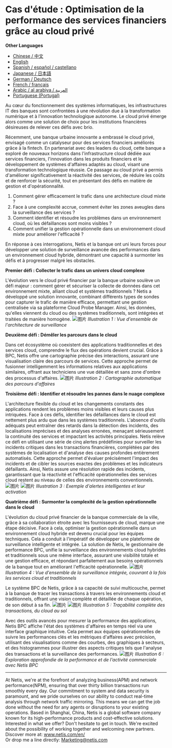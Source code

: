 # Cas d'étude : Optimisation de la performance des services financiers grâce au cloud privé


**Other Languages**

+ [Chinese / 中文](https://github.com/lvdeshuii/OverFlow/blob/main/docs/zh/Smart-Business-Performance-Monitoring-in-Financial-Private-Cloud-Hybrid-Architectures-zh.md)
+ [English](https://github.com/lvdeshuii/OverFlow/blob/main/docs/en/Smart-Business-Performance-Monitoring-in-Financial-Private-Cloud-Hybrid-Architectures-en.md)
+ [Spanish / español / castellano](https://github.com/lvdeshuii/OverFlow/blob/main/docs/es/Smart-Business-Performance-Monitoring-in-Financial-Private-Cloud-Hybrid-Architectures-es.md)
+ [Japanese / 日本語](https://github.com/lvdeshuii/OverFlow/blob/main/docs/ja/Smart-Business-Performance-Monitoring-in-Financial-Private-Cloud-Hybrid-Architectures-ja.md)
+ [German / Deutsch](https://github.com/lvdeshuii/OverFlow/blob/main/docs/de/Smart-Business-Performance-Monitoring-in-Financial-Private-Cloud-Hybrid-Architectures-de.md)
+ [French / français](https://github.com/lvdeshuii/OverFlow/blob/main/docs/fr/Smart-Business-Performance-Monitoring-in-Financial-Private-Cloud-Hybrid-Architectures-fr.md)
+ [Arabic / al arabiya / العربية](https://github.com/lvdeshuii/OverFlow/blob/main/docs/ar/Smart-Business-Performance-Monitoring-in-Financial-Private-Cloud-Hybrid-Architectures-ar.md)
+ [Portuguese (Portugal)](https://github.com/lvdeshuii/OverFlow/blob/main/docs/pt/Smart-Business-Performance-Monitoring-in-Financial-Private-Cloud-Hybrid-Architectures-pt.md)



Au cœur du fonctionnement des systèmes informatiques, les infrastructures IT des banques sont confrontées à une révolution due à la transformation numérique et à l'innovation technologique autonome. Le cloud privé émerge alors comme une solution de choix pour les institutions financières désireuses de relever ces défis avec brio.

Récemment, une banque urbaine innovante a embrassé le cloud privé, envisagé comme un catalyseur pour des services financiers améliorés grâce à la fintech. En partenariat avec des leaders du cloud, cette banque a exploré de nouveaux horizons dans l'infrastructure cloud dédiée aux services financiers, l'innovation dans les produits financiers et le développement de systèmes d'affaires adaptés au cloud, visant une transformation technologique réussie. Ce passage au cloud privé a permis d'améliorer significativement la réactivité des services, de réduire les coûts et de renforcer la sécurité, tout en présentant des défis en matière de gestion et d'opérationnalité.

1. Comment gérer efficacement le trafic dans une architecture cloud mixte ?
2. Face à une complexité accrue, comment éviter les zones aveugles dans la surveillance des services ?
3. Comment identifier et résoudre les problèmes dans un environnement cloud, où les défaillances sont moins visibles ?
4. Comment unifier la gestion opérationnelle dans un environnement cloud mixte pour améliorer l'efficacité ?

En réponse à ces interrogations, Netis et la banque ont uni leurs forces pour développer une solution de surveillance avancée des performances dans un environnement cloud hybride, démontrant une capacité à surmonter les défis et à progresser malgré les obstacles.

**Premier défi : Collecter le trafic dans un univers cloud complexe**

L'évolution vers le cloud privé financier par la banque urbaine soulève un défi majeur : comment gérer et sécuriser la collecte de données dans cet environnement mixte, alliant cloud et systèmes traditionnels ? Netis a développé une solution innovante, combinant différents types de sondes pour capturer le trafic de manière efficace, permettant une gestion centralisée via sa plateforme Cloud Probe Manager. Ainsi, les données, qu'elles viennent du cloud ou des systèmes traditionnels, sont intégrées et traitées de manière homogène. 
![图片](https://mmbiz.qpic.cn/mmbiz_jpg/o672k3fsicq3aiabrR0ibCBLmsV6iae9IV8eicSYpc2jHwmXaszCfF6HXqPXXba4nFMFro0zT1qjp3Vzjz9b6vuojuw/640?wx_fmt=jpeg&wxfrom=5&wx_lazy=1&wx_co=1)
*Illustration 1 : Vue d'ensemble de l'architecture de surveillance*

**Deuxième défi : Démêler les parcours dans le cloud**

Dans cet écosystème où coexistent des applications traditionnelles et des services cloud, comprendre le flux des opérations devient crucial. Grâce à BPC, Netis offre une cartographie précise des interactions, assurant une visualisation claire des parcours de services. Cette approche permet de fusionner intelligemment les informations relatives aux applications similaires, offrant aux techniciens une vue détaillée et sans zone d'ombre des processus d'affaires. 
![图片](https://mmbiz.qpic.cn/mmbiz_jpg/o672k3fsicq3aiabrR0ibCBLmsV6iae9IV8eOnrHmIC2n9WcbibYwPFRPQPZ96KHdQiahRjibd6tGibHPuYzUFLbjV6thQ/640?wx_fmt=jpeg&wxfrom=5&wx_lazy=1&wx_co=1)
*Illustration 2 : Cartographie automatique des parcours d'affaires*

**Troisième défi : Identifier et résoudre les pannes dans le nuage complexe**

L'architecture flexible du cloud et les changements constants des applications rendent les problèmes moins visibles et leurs causes plus intriquées. Face à ces défis, identifier les défaillances dans le cloud est nettement plus ardu que dans les systèmes traditionnels. L'absence d'outils adéquats peut entraîner des retards dans la détection des incidents, des localisations imprécises et des analyses erronées, menaçant sérieusement la continuité des services et impactant les activités principales. Netis relève ce défi en utilisant une série de cinq alertes prédéfinies pour surveiller les incidents critiques dans les transactions financières, complétées par des systèmes de localisation et d'analyse des causes profondes entièrement automatisés. Cette approche permet d'évaluer précisément l'impact des incidents et de cibler les sources exactes des problèmes et les indicateurs défaillants. Ainsi, Netis assure une résolution rapide des incidents, garantissant que la réactivité et l'efficacité opérationnelles des services cloud restent au niveau de celles des environnements conventionnels. 
![图片](https://mmbiz.qpic.cn/mmbiz_jpg/o672k3fsicq3aiabrR0ibCBLmsV6iae9IV8eZ07v3TGgWRswlTmhibicHKBdZia0OPxTMQxwHORfmGqvnMiahsTTYYJUuQ/640?wx_fmt=jpeg&wxfrom=5&wx_lazy=1&wx_co=1)
![图片](https://mmbiz.qpic.cn/mmbiz_jpg/o672k3fsicq3aiabrR0ibCBLmsV6iae9IV8ePCCCibQxF2DIvaTDHkIeTTBOTJs7MPO6BooPryicOAkZSsEcEYhXd1rw/640?wx_fmt=jpeg&wxfrom=5&wx_lazy=1&wx_co=1)
*Illustration 3 : Exemple d'alertes intelligentes et leur activation*

**Quatrième défi : Surmonter la complexité de la gestion opérationnelle dans le cloud**

L'évolution du cloud privé financier de la banque commerciale de la ville, grâce à sa collaboration étroite avec les fournisseurs de cloud, marque une étape décisive. Face à cela, optimiser la gestion opérationnelle dans un environnement cloud hybride est devenu crucial pour les équipes techniques. Cela a conduit à l'impératif de développer une plateforme de surveillance intelligente et intégrée. La solution de Netis, le gestionnaire de performance BPC, unifie la surveillance des environnements cloud hybrides et traditionnels sous une même interface, assurant une visibilité totale et une gestion efficace, et répondant parfaitement aux besoins opérationnels de la banque tout en améliorant l'efficacité opérationnelle. 
![图片](https://mmbiz.qpic.cn/mmbiz_jpg/o672k3fsicq3aiabrR0ibCBLmsV6iae9IV8e7XjvzyrIL4l0ibJ9MQfBgGpdOMHve9iclMQvEicNURHvY5vx8kC9agXDg/640?wx_fmt=jpeg&wxfrom=5&wx_lazy=1&wx_co=1)
*Illustration 4 : Vue d'ensemble de la surveillance intégrée, couvrant à la fois les services cloud et traditionnels*

Le système BPC de Netis, grâce à sa capacité de suivi multicouche, permet à la banque de tracer les transactions à travers les environnements cloud et traditionnels, offrant une vision complète et détaillée de chaque opération, de son début à sa fin. 
![图片](https://mmbiz.qpic.cn/mmbiz_jpg/o672k3fsicq3aiabrR0ibCBLmsV6iae9IV8e2FTsia5XDYUnrfSlSbyrjmAibyuG1Dxa3Fp29w1nJXbcNoh5MAVTVVyw/640?wx_fmt=jpeg&wxfrom=5&wx_lazy=1&wx_co=1)
![图片](https://mmbiz.qpic.cn/mmbiz_jpg/o672k3fsicq3aiabrR0ibCBLmsV6iae9IV8e9mAK5j45wGqhT1bMceXP5BV6pcDiaKHv5fa0LRTib5O3VCtW49mSfMWQ/640?wx_fmt=jpeg&wxfrom=5&wx_lazy=1&wx_co=1)
*Illustration 5 : Traçabilité complète des transactions, du cloud au sol*

Avec des outils avancés pour mesurer la performance des applications, Netis BPC affiche l'état des systèmes d'affaires en temps réel via une interface graphique intuitive. Cela permet aux équipes opérationnelles de suivre les performances clés et les métriques d'affaires avec précision, utilisant des visualisations comme des courbes, des graphiques à secteurs, et des histogrammes pour illustrer des aspects critiques tels que l'analyse des transactions et la surveillance des performances. 
![图片](https://mmbiz.qpic.cn/mmbiz_jpg/o672k3fsicq3aiabrR0ibCBLmsV6iae9IV8e7mMSVibHAvuc6M4icWmYcK574PkxXfXL2ibric5mkAcF1AibM1RwWLV3HdA/640?wx_fmt=jpeg&wxfrom=5&wx_lazy=1&wx_co=1)
*Illustration 6 : Exploration approfondie de la performance et de l'activité commerciale avec Netis BPC*
***
At Netis, we're at the forefront of analyzing business(APM) and network performance(NPM), ensuring that over thirty billion transactions run smoothly every day. Our commitment to system and data security is paramount, and we pride ourselves on our ability to conduct real-time analysis through network traffic mirroring. This means we can get the job done without the need for any agents or disruptions to your existing operations. Based in Shanghai, China, Netis is a global software company known for its high-performance products and cost-effective solutions. Interested in what we offer? Don't hesitate to get in touch. We're excited about the possibility of working together and welcoming new partners.  
Discover more at: www.netis.com/en/  
Or drop me a line directly: Marketing@netis.com
